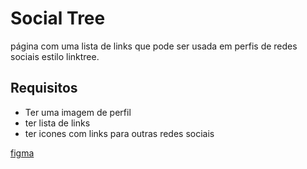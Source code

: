# Social Tree
 página com uma lista de links que pode ser usada em perfis de redes sociais estilo linktree.
 
 ## Requisitos
 - Ter uma imagem de perfil
 - ter lista de links
 - ter icones com links para outras redes sociais

[figma ](https://www.figma.com/file/yi1ycIyAW8QiGiX9bMFHkU/DD-%2F-Social-links/duplicate)